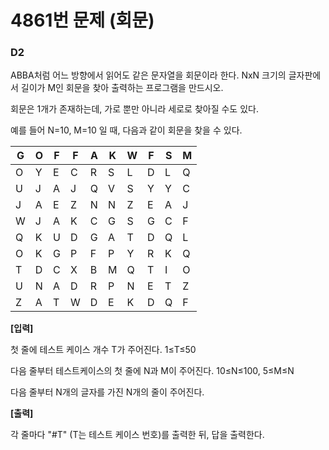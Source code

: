 # 4861번 문제 (회문)
### D2


ABBA처럼 어느 방향에서 읽어도 같은 문자열을 회문이라 한다. NxN 크기의 글자판에서 길이가 M인 회문을 찾아 출력하는 프로그램을 만드시오.

회문은 1개가 존재하는데, 가로 뿐만 아니라 세로로 찾아질 수도 있다.
 

예를 들어 N=10, M=10 일 때, 다음과 같이 회문을 찾을 수 있다.
 

| G    | O    | F    | F    | A    | K    | W    | F    | S    | M    |
| ---- | ---- | ---- | ---- | ---- | ---- | ---- | ---- | ---- | ---- |
| O    | Y    | E    | C    | R    | S    | L    | D    | L    | Q    |
| U    | J    | A    | J    | Q    | V    | S    | Y    | Y    | C    |
| J    | A    | E    | Z    | N    | N    | Z    | E    | A    | J    |
| W    | J    | A    | K    | C    | G    | S    | G    | C    | F    |
| Q    | K    | U    | D    | G    | A    | T    | D    | Q    | L    |
| O    | K    | G    | P    | F    | P    | Y    | R    | K    | Q    |
| T    | D    | C    | X    | B    | M    | Q    | T    | I    | O    |
| U    | N    | A    | D    | R    | P    | N    | E    | T    | Z    |
| Z    | A    | T    | W    | D    | E    | K    | D    | Q    | F    |

 

 

**[입력]**
 

첫 줄에 테스트 케이스 개수 T가 주어진다. 1≤T≤50

다음 줄부터 테스트케이스의 첫 줄에 N과 M이 주어진다. 10≤N≤100, 5≤M≤N

다음 줄부터 N개의 글자를 가진 N개의 줄이 주어진다.

 

**[출력]**
 

각 줄마다 "#T" (T는 테스트 케이스 번호)를 출력한 뒤, 답을 출력한다.